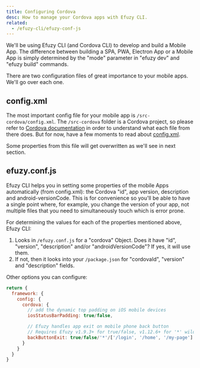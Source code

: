 ```yaml
---
title: Configuring Cordova
desc: How to manage your Cordova apps with Efuzy CLI.
related:
  - /efuzy-cli/efuzy-conf-js
---
```


We'll be using Efuzy CLI (and Cordova CLI) to develop and build a Mobile App. The difference between building a SPA, PWA, Electron App or a Mobile App is simply determined by the "mode" parameter in "efuzy dev" and "efuzy build" commands.

There are two configuration files of great importance to your mobile apps. We'll go over each one.

## config.xml
The most important config file for your mobile app is `/src-cordova/config.xml`. The `/src-cordova` folder is a Cordova project, so please refer to [Cordova documentation](https://cordova.apache.org/docs/en/latest/) in order to understand what each file from there does. But for now, have a few moments to read about [config.xml](https://cordova.apache.org/docs/en/latest/config_ref/).

Some properties from this file will get overwritten as we'll see in next section.

## efuzy.conf.js
Efuzy CLI helps you in setting some properties of the mobile Apps automatically (from config.xml): the Cordova "id", app version, description and android-versionCode. This is for convenience so you'll be able to have a single point where, for example, you change the version of your app, not multiple files that you need to simultaneously touch which is error prone.

For determining the values for each of the properties mentioned above, Efuzy CLI:
1. Looks in `/efuzy.conf.js` for a "cordova" Object. Does it have "id", "version", "description" and/or "androidVersionCode"? If yes, it will use them.
2. If not, then it looks into your `/package.json` for "cordovaId", "version" and "description" fields.

Other options you can configure:

```js
return {
  framework: {
    config: {
      cordova: {
        // add the dynamic top padding on iOS mobile devices
        iosStatusBarPadding: true/false,

        // Efuzy handles app exit on mobile phone back button
        // Requires Efuzy v1.9.3+ for true/false, v1.12.6+ for '*' wildcard and array values
        backButtonExit: true/false/'*'/['/login', '/home', '/my-page']
      }
    }
  }
}
```
